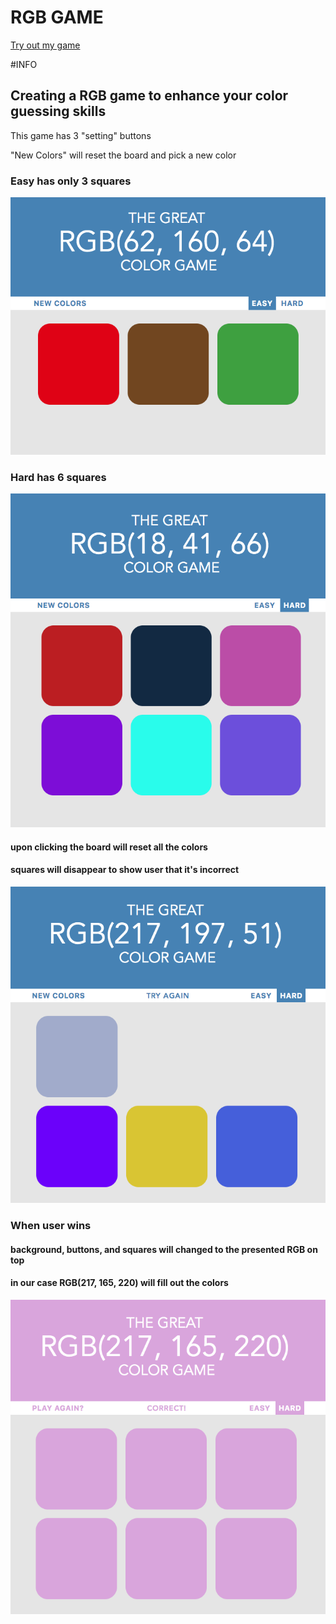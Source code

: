 # RGB GAME
[Try out my game](https://lhn136.github.io/ColorGame/colorGame.html)

#INFO
## Creating a RGB game to enhance your color guessing skills

This game has 3 "setting" buttons

"New Colors" will reset the board and pick a new color

### Easy has only 3 squares

![image info](./imgs/easy.png)

### Hard has 6 squares 

![image info](./imgs/starting.png)

#### upon clicking the board will reset all the colors

#### squares will disappear to show user that it's incorrect

![image info](./imgs/incorrectclick.png)

### When user wins
#### background, buttons, and squares will changed to the presented RGB on top
#### in our case RGB(217, 165, 220) will fill out the colors

![image info](./imgs/winner.png)


